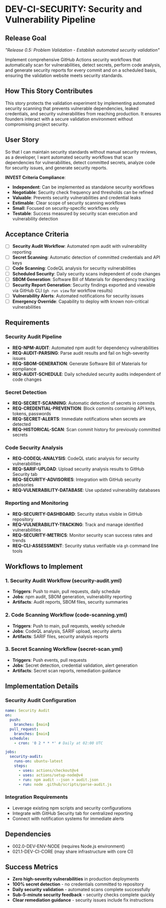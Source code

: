 # DEV-CI-SECURITY: Security and Vulnerability Pipeline

## Release Goal

_"Release 0.5: Problem Validation - Establish automated security validation"_

Implement comprehensive GitHub Actions security workflows that automatically scan for vulnerabilities, detect secrets, perform code analysis, and generate security reports for every commit and on a scheduled basis, ensuring the validation website meets security standards.

## How This Story Contributes

This story protects the validation experiment by implementing automated security scanning that prevents vulnerable dependencies, leaked credentials, and security vulnerabilities from reaching production. It ensures founders interact with a secure validation environment without compromising project security.

## User Story

So that I can maintain security standards without manual security reviews, as a developer, I want automated security workflows that scan dependencies for vulnerabilities, detect committed secrets, analyze code for security issues, and generate security reports.

**INVEST Criteria Compliance**:

- **Independent**: Can be implemented as standalone security workflows
- **Negotiable**: Security check frequency and thresholds can be refined
- **Valuable**: Prevents security vulnerabilities and credential leaks
- **Estimable**: Clear scope of security scanning workflows
- **Small**: Focused on security-specific workflows only
- **Testable**: Success measured by security scan execution and vulnerability detection

## Acceptance Criteria

- [ ] **Security Audit Workflow**: Automated npm audit with vulnerability reporting
- [ ] **Secret Scanning**: Automatic detection of committed credentials and API keys
- [ ] **Code Scanning**: CodeQL analysis for security vulnerabilities
- [ ] **Scheduled Security**: Daily security scans independent of code changes
- [ ] **SBOM Generation**: Software Bill of Materials for dependency tracking
- [ ] **Security Report Generation**: Security findings exported and viewable via GitHub CLI (`gh run view` for workflow results)
- [ ] **Vulnerability Alerts**: Automated notifications for security issues
- [ ] **Emergency Override**: Capability to deploy with known non-critical vulnerabilities

## Requirements

### Security Audit Pipeline

- **REQ-NPM-AUDIT**: Automated npm audit for dependency vulnerabilities
- **REQ-AUDIT-PARSING**: Parse audit results and fail on high-severity issues
- **REQ-SBOM-GENERATION**: Generate Software Bill of Materials for compliance
- **REQ-AUDIT-SCHEDULE**: Daily scheduled security audits independent of code changes

### Secret Detection

- **REQ-SECRET-SCANNING**: Automatic detection of secrets in commits
- **REQ-CREDENTIAL-PREVENTION**: Block commits containing API keys, tokens, passwords
- **REQ-SECRET-ALERTS**: Immediate notifications when secrets are detected
- **REQ-HISTORICAL-SCAN**: Scan commit history for previously committed secrets

### Code Security Analysis

- **REQ-CODEQL-ANALYSIS**: CodeQL static analysis for security vulnerabilities
- **REQ-SARIF-UPLOAD**: Upload security analysis results to GitHub Security tab
- **REQ-SECURITY-ADVISORIES**: Integration with GitHub security advisories
- **REQ-VULNERABILITY-DATABASE**: Use updated vulnerability databases

### Reporting and Monitoring

- **REQ-SECURITY-DASHBOARD**: Security status visible in GitHub repository
- **REQ-VULNERABILITY-TRACKING**: Track and manage identified vulnerabilities
- **REQ-SECURITY-METRICS**: Monitor security scan success rates and trends
- **REQ-CLI-ASSESSMENT**: Security status verifiable via `gh` command line tools

## Workflows to Implement

### 1. Security Audit Workflow (security-audit.yml)

- **Triggers**: Push to main, pull requests, daily schedule
- **Jobs**: npm audit, SBOM generation, vulnerability reporting
- **Artifacts**: Audit reports, SBOM files, security summaries

### 2. Code Scanning Workflow (code-scanning.yml)

- **Triggers**: Push to main, pull requests, weekly schedule
- **Jobs**: CodeQL analysis, SARIF upload, security alerts
- **Artifacts**: SARIF files, security analysis reports

### 3. Secret Scanning Workflow (secret-scan.yml)

- **Triggers**: Push events, pull requests
- **Jobs**: Secret detection, credential validation, alert generation
- **Artifacts**: Secret scan reports, remediation guidance

## Implementation Details

### Security Audit Configuration

```yaml
name: Security Audit
on:
  push:
    branches: [main]
  pull_request:
    branches: [main]
  schedule:
    - cron: '0 2 * * *' # Daily at 02:00 UTC

jobs:
  security-audit:
    runs-on: ubuntu-latest
    steps:
      - uses: actions/checkout@v4
      - uses: actions/setup-node@v4
      - run: npm audit --json > audit.json
      - run: node .github/scripts/parse-audit.js
```

### Integration Requirements

- Leverage existing npm scripts and security configurations
- Integrate with GitHub Security tab for centralized reporting
- Connect with notification systems for immediate alerts

## Dependencies

- 002.0-DEV-ENV-NODE (requires Node.js environment)
- 021.1-DEV-CI-CORE (may share infrastructure with core CI)

## Success Metrics

- **Zero high-severity vulnerabilities** in production deployments
- **100% secret detection** - no credentials committed to repository
- **Daily security validation** - automated scans complete successfully
- **Sub-5-minute security feedback** - security checks complete quickly
- **Clear remediation guidance** - security issues include fix instructions
